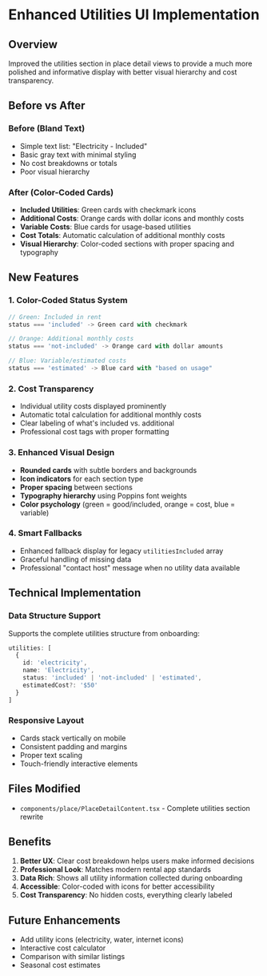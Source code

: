 # Enhanced Utilities UI Implementation

## Overview
Improved the utilities section in place detail views to provide a much more polished and informative display with better visual hierarchy and cost transparency.

## Before vs After

### Before (Bland Text)
- Simple text list: "Electricity - Included"
- Basic gray text with minimal styling
- No cost breakdowns or totals
- Poor visual hierarchy

### After (Color-Coded Cards)
- **Included Utilities**: Green cards with checkmark icons
- **Additional Costs**: Orange cards with dollar icons and monthly costs
- **Variable Costs**: Blue cards for usage-based utilities
- **Cost Totals**: Automatic calculation of additional monthly costs
- **Visual Hierarchy**: Color-coded sections with proper spacing and typography

## New Features

### 1. Color-Coded Status System
```typescript
// Green: Included in rent
status === 'included' -> Green card with checkmark

// Orange: Additional monthly costs  
status === 'not-included' -> Orange card with dollar amounts

// Blue: Variable/estimated costs
status === 'estimated' -> Blue card with "based on usage"
```

### 2. Cost Transparency
- Individual utility costs displayed prominently
- Automatic total calculation for additional monthly costs
- Clear labeling of what's included vs. additional
- Professional cost tags with proper formatting

### 3. Enhanced Visual Design
- **Rounded cards** with subtle borders and backgrounds
- **Icon indicators** for each section type
- **Proper spacing** between sections
- **Typography hierarchy** using Poppins font weights
- **Color psychology** (green = good/included, orange = cost, blue = variable)

### 4. Smart Fallbacks
- Enhanced fallback display for legacy `utilitiesIncluded` array
- Graceful handling of missing data
- Professional "contact host" message when no utility data available

## Technical Implementation

### Data Structure Support
Supports the complete utilities structure from onboarding:
```typescript
utilities: [
  {
    id: 'electricity',
    name: 'Electricity', 
    status: 'included' | 'not-included' | 'estimated',
    estimatedCost?: '$50'
  }
]
```

### Responsive Layout
- Cards stack vertically on mobile
- Consistent padding and margins
- Proper text scaling
- Touch-friendly interactive elements

## Files Modified
- `components/place/PlaceDetailContent.tsx` - Complete utilities section rewrite

## Benefits
1. **Better UX**: Clear cost breakdown helps users make informed decisions
2. **Professional Look**: Matches modern rental app standards
3. **Data Rich**: Shows all utility information collected during onboarding
4. **Accessible**: Color-coded with icons for better accessibility
5. **Cost Transparency**: No hidden costs, everything clearly labeled

## Future Enhancements
- Add utility icons (electricity, water, internet icons)
- Interactive cost calculator
- Comparison with similar listings
- Seasonal cost estimates 